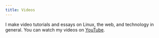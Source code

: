 ```yaml
---
title: Videos
---
```


I make video tutorials and essays on Linux, the web, and technology in general. You can watch my videos on [YouTube](https://youtube.com/@sumonefromindia).
